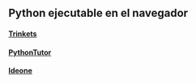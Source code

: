 ## Python ejecutable en el navegador

#### [Trinkets](https://github.com/mondeja/fullstack/tree/master/frontend/src/011-widgets_codigo/executable/py/trinkets)
#### [PythonTutor](https://github.com/mondeja/fullstack/tree/master/frontend/src/011-widgets_codigo/executable/py/pythontutor)
#### [Ideone](https://ideone.com/)